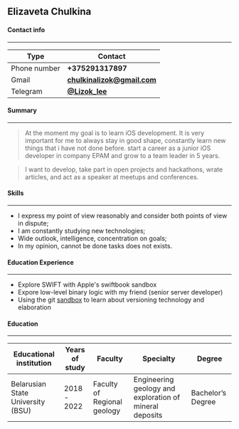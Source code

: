## Elizaveta Chulkina 

#### Contact info
---
| Type | Contact |
| ------ | ------ |
| Phone number | **+375291317897** |
| Gmail | **[chulkinalizok@gmail.com](mailto:chulkinalizok@gmail.com)** |
| Telegram | **[@Lizok_lee](https://t.me/Lizok_lee)** |


#### Summary
---
> At the moment my goal is to learn iOS development. It is very important for me to always stay in good shape, constantly learn new things that i have not done before. start a career as a junior iOS developer in company EPAM and grow to a team leader in 5 years.

> I want to develop, take part in open projects and hackathons, wrate articles, and act as a speaker at meetups and conferences.


#### Skills
---
- I express my point of view reasonably and consider both points of view in dispute;
- I am constantly studying new technologies;
- Wide outlook, intelligence, concentration on goals;
- In my opinion, cannot be done tasks does not exists. 


#### Education Experience
---
- Explore SWIFT with Apple's swiftbook sandbox
- Expore low-level binary logic with my friend (senior server developer)
- Using the git [sandbox](https://learngitbranching.js.org/?locale=ru_RU) to learn about versioning technology and elaboration


#### Education
---
| Educational institution | Years of study | Faculty | Specialty | Degree |
| ------ | ------ | ------ | ------ | ------ |
| Belarusian State University (BSU) | 2018 - 2022 | Faculty of Regional geology | Engineering geology and exploration of mineral deposits | Bachelor’s Degree |


